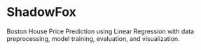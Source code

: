 # ShadowFox
Boston House Price Prediction using Linear Regression with data preprocessing, model training, evaluation, and visualization.
